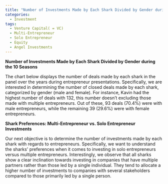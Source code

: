 ```yaml
---
title: "Number of Investments Made by Each Shark Divided by Gender during the 10 Seasons(Part 2: Stats For Sharks)"
categories:
  - Investment
tags:
  - Venture Capital( = VC)
  - Multi-Entrepreneur
  - Solo Entrepreneur
  - Equity
  - Angel Investments
---
```


**Number of Investments Made by Each Shark Divided by Gender during the 10 Seasons**

The chart below displays the number of deals made by each shark in the panel over the years during entrepreneur presentations. Specifically, we are interested in determining the number of closed deals made by each shark, categorized by gender (male and female). For instance, Kavin had the highest number of deals with 132, this number doesn’t excluding those made with multiple entrepreneurs. Out of these, 93 deals (70.4%) were with male entrepreneurs, while the remaining 39 (29.6%) were with female entrepreneurs.

<script src="https://gist.github.com/AnalyticsForPleasure/7d7f1eea1af624b57351b974a571a78e.js"></script>


**Shark Preferences: Multi-Entrepreneur vs. Solo Entrepreneur Investments**

Our next objective is to determine the number of investments made by each shark with regards to entrepreneurs. Specifically, we want to understand the sharks' preferences when it comes to investing in solo entrepreneurs versus multiple entrepreneurs. Interestingly, we observe that all sharks show a clear inclination towards investing in companies that have multiple partners rather than those led by a single individual. They tend to allocate a higher number of investments to companies with several stakeholders compared to those primarily led by a single person.

<script src="https://gist.github.com/AnalyticsForPleasure/47654f7ea8966707d3cc828ec965e580.js"></script>